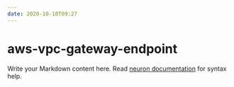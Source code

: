 ```yaml
---
date: 2020-10-10T09:27
---
```


# aws-vpc-gateway-endpoint

Write your Markdown content here. Read [neuron documentation](https://neuron.zettel.page/2011404.html) for syntax help.

